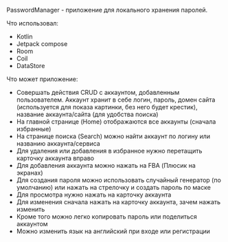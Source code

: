 PasswordManager - приложение для локального хранения паролей.

Что использовал:
- Kotlin
- Jetpack compose
- Room
- Coil
- DataStore

Что может приложение: 
- Совершать действия CRUD с аккаунтом, добавленным пользователем. Аккаунт хранит в себе логин, пароль, домен сайта (используется для показа картинки, без него будет крестик), название аккаунта/сайта (для удобства поиска)
- На главной странице (Home) отображаются все аккаунты (сначала избранные)
- На странице поиска (Search) можно найти аккаунт по логину или названию аккаунта/сервиса
- Для удаления или добавления в избранное нужно перетащить карточку аккаунта вправо
- Для добавления аккаунта можно нажать на FBA (Плюсик на экранах)
- Для создания пароля можно использовать случайный генератор (по умолчанию) или нажать на стрелочку и создать пароль по маске
- Для просмотра нужно нажать на карточку аккаунта
- Для изменения сначала нажать на карточку аккаунта, зачем нажать изменить
- Кроме того можно легко копировать пароль или поделиться аккаунтом
- Можно изменить язык на английский при входе или регистрации
